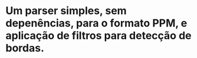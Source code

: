 # Um parser simples, sem depenências, para o formato PPM, e aplicação de filtros para detecção de bordas.
